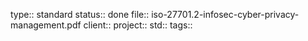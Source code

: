 type:: standard
status:: done
file:: iso-27701.2-infosec-cyber-privacy-management.pdf
client:: 
project:: 
std:: 
tags:: 
